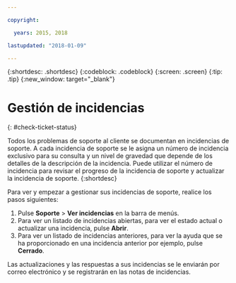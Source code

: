```yaml
---

copyright:

  years: 2015, 2018

lastupdated: "2018-01-09"

---
```


{:shortdesc: .shortdesc}
{:codeblock: .codeblock}
{:screen: .screen}
{:tip: .tip}
{:new_window: target="_blank"}


# Gestión de incidencias
{: #check-ticket-status}

Todos los problemas de soporte al cliente se documentan en incidencias de soporte. A cada incidencia de soporte se le asigna un número de incidencia exclusivo para su consulta y un nivel de gravedad que depende de los detalles de la descripción de la incidencia. Puede utilizar el número de incidencia para revisar el progreso de la incidencia de soporte y actualizar la incidencia de soporte. {:shortdesc}

Para ver y empezar a gestionar sus incidencias de soporte, realice los pasos siguientes:
  1. Pulse **Soporte** > **Ver incidencias** en la barra de menús.
  2. Para ver un listado de incidencias abiertas, para ver el estado actual o actualizar una incidencia, pulse **Abrir**.
  3. Para ver un listado de incidencias anteriores, para ver la ayuda que se ha proporcionado en una incidencia anterior por ejemplo, pulse **Cerrado**.

Las actualizaciones y las respuestas a sus incidencias se le enviarán por correo electrónico y se registrarán en las notas de incidencias.  
